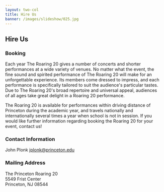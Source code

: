 ```yaml
---
layout: two-col
title: Hire Us
banner: /images/slideshow/025.jpg
---
```


## Hire Us

### Booking

Each year The Roaring 20 gives a number of concerts and shorter
performances at a wide variety of venues. No matter what the event,
the fine sound and spirited performance of The Roaring 20 will make
for an unforgettable experience. Its members come dressed to impress,
and each performance is specifically tailored to suit the audience's
particular tastes. Due to The Roaring 20's broad repertoire and
universal appeal, audiences of all ages take great delight in a
Roaring 20 performance.

The Roaring 20 is available for performances within driving distance
of Princeton during the academic year, and travels nationally and
internationally several times a year when school is not in session. If
you would like further information regarding booking the Roaring 20
for your event, contact us!

### Contact Information

John Plonk [jplonk@princeton.edu](mailto:jplonk@princeton.edu)

### Mailing Address

The Princeton Roaring 20  
5549 Frist Center  
Princeton, NJ 08544  
